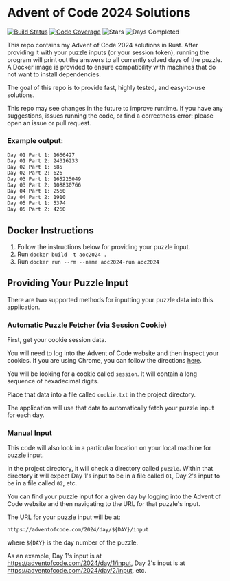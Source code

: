 # Advent of Code 2024 Solutions

[![Build Status](https://github.com/akaritakai/AdventOfCode2024/actions/workflows/main.yml/badge.svg)](https://github.com/akaritakai/AdventOfCode2024/actions)
[![Code Coverage](https://img.shields.io/codecov/c/github/akaritakai/AdventOfCode2024.svg)](https://codecov.io/gh/akaritakai/AdventOfCode2024)
![Stars](https://img.shields.io/badge/gold%20stars%20⭐-10-yellow)
![Days Completed](https://img.shields.io/badge/days%20completed-5-green)

This repo contains my Advent of Code 2024 solutions in Rust. After providing it with your puzzle inputs (or your
session token), running the program will print out the answers to all currently solved days of the puzzle. A Docker image is provided to ensure compatibility with machines that do not want to install dependencies.

The goal of this repo is to provide fast, highly tested, and easy-to-use solutions.

This repo may see changes in the future to improve runtime. If you have any suggestions, issues running the code, or
find a correctness error: please open an issue or pull request.

### Example output:
```
Day 01 Part 1: 1666427
Day 01 Part 2: 24316233
Day 02 Part 1: 585
Day 02 Part 2: 626
Day 03 Part 1: 165225049
Day 03 Part 2: 108830766
Day 04 Part 1: 2560
Day 04 Part 2: 1910
Day 05 Part 1: 5374
Day 05 Part 2: 4260
```

## Docker Instructions

1. Follow the instructions below for providing your puzzle input.
2. Run `docker build -t aoc2024 .`
3. Run `docker run --rm --name aoc2024-run aoc2024`

## Providing Your Puzzle Input

There are two supported methods for inputting your puzzle data into this application.

### Automatic Puzzle Fetcher (via Session Cookie)

First, get your cookie session data.

You will need to log into the Advent of Code website and then inspect your cookies.
If you are using Chrome, you can follow the directions [here](https://developers.google.com/web/tools/chrome-devtools/storage/cookies).

You will be looking for a cookie called `session`. It will contain a long sequence of hexadecimal digits.

Place that data into a file called `cookie.txt` in the project directory.

The application will use that data to automatically fetch your puzzle input for each day.

### Manual Input

This code will also look in a particular location on your local machine for puzzle input.

In the project directory, it will check a directory called `puzzle`.
Within that directory it will expect Day 1's input to be in a file called `01`, Day 2's input to be in a file called `02`, etc.

You can find your puzzle input for a given day by logging into the Advent of Code website and then navigating to the URL
for that puzzle's input.

The URL for your puzzle input will be at:
```
https://adventofcode.com/2024/day/${DAY}/input
```
where `${DAY}` is the day number of the puzzle.

As an example, Day 1's input is at https://adventofcode.com/2024/day/1/input,
Day 2's input is at https://adventofcode.com/2024/day/2/input, etc.
